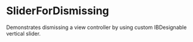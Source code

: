 # SliderForDismissing
Demonstrates dismissing a view controller by using custom IBDesignable vertical slider. 

